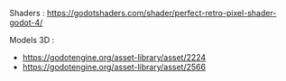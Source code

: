 Shaders : https://godotshaders.com/shader/perfect-retro-pixel-shader-godot-4/

Models 3D : 
- https://godotengine.org/asset-library/asset/2224
- https://godotengine.org/asset-library/asset/2566
